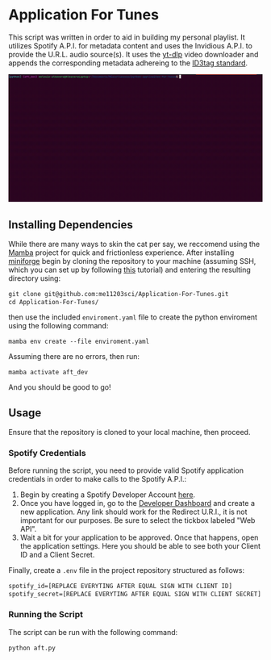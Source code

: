 # Application For Tunes

This script was written in order to aid in building my personal playlist.
It utilizes Spotify A.P.I. for metadata content and uses the Invidious A.P.I.
to provide the U.R.L. audio source(s). It uses the [yt-dlp](https://github.com/yt-dlp/yt-dlp) video downloader
and appends the corresponding metadata adhereing to the [ID3tag standard](https://mutagen-specs.readthedocs.io/en/latest/id3/id3v2.4.0-structure.html).

![](./media/demo_song_search.gif)

## Installing Dependencies

While there are many ways to skin the cat per say, we reccomend using
the [Mamba](https://github.com/mamba-org/mamba) project for quick and frictionless experience. After installing [miniforge](https://github.com/conda-forge/miniforge)
begin by cloning the repository to your machine (assuming SSH, which you can set up by following [this](https://docs.github.com/en/authentication/connecting-to-github-with-ssh/adding-a-new-ssh-key-to-your-github-account) tutorial) and entering the resulting directory using:

```
git clone git@github.com:me11203sci/Application-For-Tunes.git 
cd Application-For-Tunes/
```

then use the included `enviroment.yaml` file to create the python enviroment using the following
command:

```
mamba env create --file enviroment.yaml 
```

Assuming there are no errors, then run:

```
mamba activate aft_dev
```

And you should be good to go!

## Usage

Ensure that the repository is cloned to your local machine, then proceed.

### Spotify Credentials

Before running the script, you need to provide valid Spotify application credentials in order
to make calls to the Spotify A.P.I.:
1. Begin by creating a Spotify Developer Account [here](https://developer.spotify.com/).
2. Once you have logged in, go to the [Developer Dashboard](https://developer.spotify.com/dashboard) and create a new application. Any link should work for the Redirect U.R.I., it is not important for our purposes. Be sure to select the tickbox labeled "Web API".
3. Wait a bit for your application to be approved. Once that happens, open the application settings. Here you should be able to see both your Client ID and a Client Secret.

Finally, create a `.env` file in the project repository structured as follows:

```
spotify_id=[REPLACE EVERYTING AFTER EQUAL SIGN WITH CLIENT ID]
spotify_secret=[REPLACE EVERYTING AFTER EQUAL SIGN WITH CLIENT SECRET]
```

### Running the Script

The script can be run with the following command:

```
python aft.py
